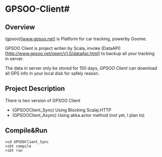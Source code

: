 # GPSOO-Client#

## Overview ##

(gpsoo)[www.gpsoo.net] is Platform for car tracking, powerby Goome.
  
GPSOO Client is project writen by Scala, invoke (DataAPI)[http://www.gpsoo.net/open/v1.0/dataApi.html] to backup all your tracking in server.

The data in server only be stored for 150 days, *GPSOO Client* can download all GPS info in your local disk for safely reason.

## Project Description ##

There is two version of GPSOO Client
* (GPSOOClient_Sync) Using Blocking Scalaj.HTTP
* (GPSOOClient_Async) Using akka.actor method (not yet, I plan to)

## Compile&Run ##

    >cd GPSOOClient_Sync
    >sbt compile
    >sbt run

   





